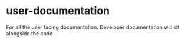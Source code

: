 # user-documentation
For all the user facing documentation. Developer documentation will sit alongside the code
